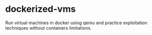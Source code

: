 # dockerized-vms
Run virtual machines in docker using qemu and practice exploitation techniques without containers limitations.
